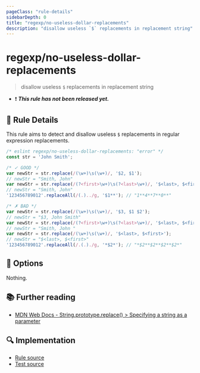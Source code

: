 ```yaml
---
pageClass: "rule-details"
sidebarDepth: 0
title: "regexp/no-useless-dollar-replacements"
description: "disallow useless `$` replacements in replacement string"
---
```

# regexp/no-useless-dollar-replacements

> disallow useless `$` replacements in replacement string

- :exclamation: <badge text="This rule has not been released yet." vertical="middle" type="error"> ***This rule has not been released yet.*** </badge>

## :book: Rule Details

This rule aims to detect and disallow useless `$` replacements in regular expression replacements.

<eslint-code-block>

```js
/* eslint regexp/no-useless-dollar-replacements: "error" */
const str = 'John Smith';

/* ✓ GOOD */
var newStr = str.replace(/(\w+)\s(\w+)/, '$2, $1');
// newStr = "Smith, John"
var newStr = str.replace(/(?<first>\w+)\s(?<last>\w+)/, '$<last>, $<first>');
// newStr = "Smith, John"
'123456789012'.replaceAll(/(.)../g, '$1**'); // "1**4**7**0**"

/* ✗ BAD */
var newStr = str.replace(/(\w+)\s(\w+)/, '$3, $1 $2');
// newStr = "$3, John Smith"
var newStr = str.replace(/(?<first>\w+)\s(?<last>\w+)/, '$<last>, $<first> $<middle>');
// newStr = "Smith, John "
var newStr = str.replace(/(\w+)\s(\w+)/, '$<last>, $<first>');
// newStr = "$<last>, $<first>"
'123456789012'.replaceAll(/.(.)./g, '*$2*'); // "*$2**$2**$2**$2*"
```

</eslint-code-block>

## :wrench: Options

Nothing.

## :books: Further reading

- [MDN Web Docs - String.prototype.replace() > Specifying a string as a parameter](https://developer.mozilla.org/en-US/docs/Web/JavaScript/Reference/Global_Objects/String/replace#specifying_a_string_as_a_parameter)

## :mag: Implementation

- [Rule source](https://github.com/ota-meshi/eslint-plugin-regexp/blob/master/lib/rules/no-useless-dollar-replacements.ts)
- [Test source](https://github.com/ota-meshi/eslint-plugin-regexp/blob/master/tests/lib/rules/no-useless-dollar-replacements.ts)

